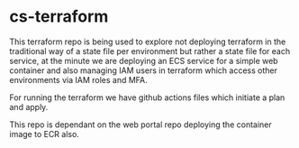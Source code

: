 # cs-terraform

This terraform repo is being used to explore not deploying terraform in the traditional way of a state file per environment but rather a state file for each service, at the minute we are deploying an ECS service for a simple web container and also managing IAM users in terraform which access other environments via IAM roles and MFA.

For running the terraform we have github actions files which initiate a plan and apply.

This repo is dependant on the web portal repo deploying the container image to ECR also.
